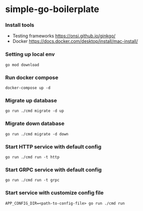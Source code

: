 # simple-go-boilerplate

### Install tools
* Testing frameworks https://onsi.github.io/ginkgo/
* Docker https://docs.docker.com/desktop/install/mac-install/

### Setting up local env
```shell
go mod download
```

### Run docker compose
```shell
docker-compose up -d
```
### Migrate up database
```shell
go run ./cmd migrate -d up
```
### Migrate down database
```shell
go run ./cmd migrate -d down
```
### Start HTTP service with default config
```shell
go run ./cmd run -t http
```
### Start GRPC service with default config
```shell
go run ./cmd run -t grpc
```

### Start service with customize config file
```shell
APP_CONFIG_DIR=<path-to-config-file> go run ./cmd run
```